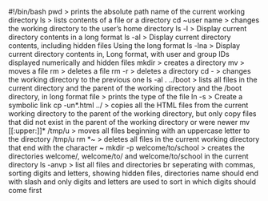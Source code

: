 #!/bin/bash
pwd > prints the absolute path name of the current working directory
ls >  lists  contents of a file or a directory
cd ~user name > changes the working directory to the user’s home directory
ls -l > Display current directory contents in a long format
ls -al > Display current directory contents, including hidden files Using the long format
ls -lna > Display current directory contents in, Long format, with user and group IDs displayed numerically and hidden files
mkdir > creates a directory
mv > moves a file
rm > deletes a file
rm -r > deletes a directory
cd - > changes the working directory to the previous one
ls -al . ../boot > lists all files in the current directory and the parent of the working directory and the /boot directory, in long format
file > prints the type of the file
ln -s > Create a symbolic link
cp -un*.html ../ > copies all the HTML files from the current working directory to the parent of the working directory, but only copy files that did not exist in the parent of the working directory or were newer
mv [[:upper:]]* /tmp/u >  moves all files beginning with an uppercase letter to the directory /tmp/u
rm *~ > deletes all files in the current working directory that end with the character ~
mkdir -p welcome/to/school > creates the directories welcome/, welcome/to/ and welcome/to/school in the current directory
ls -anvp > list all files and directories  br seperating with commas, sorting digits and letters, showing hidden files, directories name should end with slash and only digits and letters are used to sort in which digits should come first
